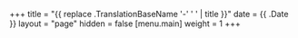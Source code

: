 +++
title = "{{ replace .TranslationBaseName '-' ' ' | title }}"
date = {{ .Date }}
layout = "page"
hidden = false
[menu.main]
  weight = 1
+++
